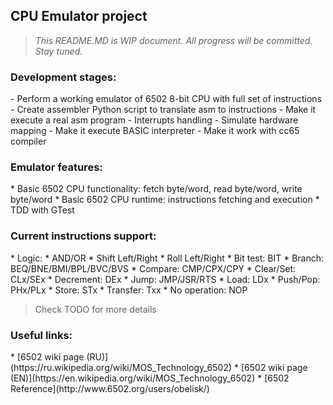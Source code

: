 <h2>CPU Emulator project</h2>

>*This README.MD is WIP document. All progress will be committed. Stay tuned.*

<h3>Development stages:</h3>
- Perform a working emulator of 6502 8-bit CPU with full set of instructions
  - Create assembler Python script to translate asm to instructions
  - Make it execute a real asm program
- Interrupts handling
- Simulate hardware mapping
  - Make it execute BASIC interpreter
  - Make it work with cc65 compiler

<h3>Emulator features:</h3>
* Basic 6502 CPU functionality: fetch byte/word, read byte/word, write byte/word
* Basic 6502 CPU runtime: instructions fetching and execution
* TDD with GTest

<h3>Current instructions support:</h3>
* Logic:
  * AND/OR
  * Shift Left/Right
  * Roll Left/Right
* Bit test: BIT
* Branch: BEQ/BNE/BMI/BPL/BVC/BVS
* Compare: CMP/CPX/CPY
* Clear/Set: CLx/SEx
* Decrement: DEx
* Jump: JMP/JSR/RTS
* Load: LDx
* Push/Pop: PHx/PLx
* Store: STx
* Transfer: Txx
* No operation: NOP

> Check TODO for more details 

<h3>Useful links:</h3>
* [6502 wiki page (RU)](https://ru.wikipedia.org/wiki/MOS_Technology_6502)
* [6502 wiki page (EN)](https://en.wikipedia.org/wiki/MOS_Technology_6502)
* [6502 Reference](http://www.6502.org/users/obelisk/)